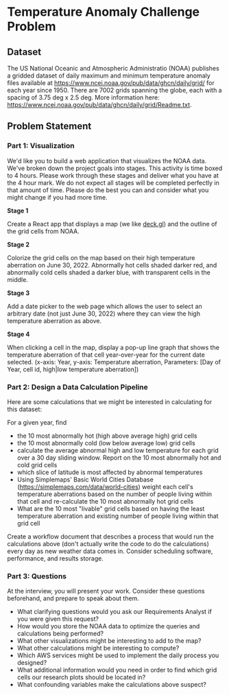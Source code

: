 # Temperature Anomaly Challenge Problem

## Dataset
The US National Oceanic and Atmospheric Administratio (NOAA) publishes a gridded dataset of daily maximum and minimum temperature anomaly files available at https://www.ncei.noaa.gov/pub/data/ghcn/daily/grid/ for each year since 1950. There are 7002 grids spanning the globe, each with a spacing of 3.75 deg x 2.5 deg. More information here: https://www.ncei.noaa.gov/pub/data/ghcn/daily/grid/Readme.txt. 

## Problem Statement

### Part 1: Visualization

We'd like you to build a web application that visualizes the NOAA data. We've broken down the project goals into stages. This activity is time boxed to 4 hours. Please work through these stages and deliver what you have at the 4 hour mark. We do not expect all stages will be completed perfectly in that amount of time. Please do the best you can and consider what you might change if you had more time.

**Stage 1**

Create a React app that displays a map (we like [deck.gl](https://github.com/visgl/deck.gl/tree/master/examples/get-started/react/basic)) and the outline of the grid cells from NOAA.

**Stage 2**

Colorize the grid cells on the map based on their high temperature aberration on June 30, 2022. Abnormally hot cells shaded darker red, and abnormally cold cells shaded a darker blue, with transparent cells in the middle.

**Stage 3**

Add a date picker to the web page which allows the user to select an arbitrary date (not just June 30, 2022) where they can view the high temperature aberration as above.

**Stage 4**

When clicking a cell in the map, display a pop-up line graph that shows the temperature aberration of that cell year-over-year for the current date selected. (x-axis: Year, y-axis: Temperature aberration, Parameters: [Day of Year, cell id, high|low temperature aberration])

### Part 2: Design a Data Calculation Pipeline

Here are some calculations that we might be interested in calculating for this dataset: 

For a given year, find 
* the 10 most abnormally hot (high above average high) grid cells
* the 10 most abnormally cold (low below average low) grid cells
* calculate the average abnormal high and low temperature for each grid over a 30 day sliding window. Report on the 10 most abnormally hot and cold grid cells
* which slice of latitude is most affected by abnormal temperatures
* Using Simplemaps' Basic World Cities Database (https://simplemaps.com/data/world-cities) weight each cell's temperature aberrations based on the number of people living within that cell and re-calculate the 10 most abnormally hot grid cells
* What are the 10 most "livable" grid cells based on having the least temperature aberration and existing number of people living within that grid cell

Create a workflow document that describes a process that would run the calculations above (don't actually write the code to do the calculations) every day as new weather data comes in. Consider scheduling software, performance, and results storage.

### Part 3: Questions

At the interview, you will present your work. Consider these questions beforehand, and prepare to speak about them.

* What clarifying questions would you ask our Requirements Analyst if you were given this request?
* How would you store the NOAA data to optimize the queries and calculations being performed?
* What other visualizations might be interesting to add to the map?
* What other calculations might be interesting to compute?
* Which AWS services might be used to implement the daily process you designed?
* What additional information would you need in order to find which grid cells our research plots should be located in?
* What confounding variables make the calculations above suspect?